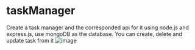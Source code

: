 # taskManager
Create a task manager and the corresponded api for it using node.js and express.js, use mongoDB as the database. You can create, delete and update task from it
![image](https://user-images.githubusercontent.com/74997670/179432684-dcbf88c4-f547-49c7-82c3-50de0674f8b5.png)
